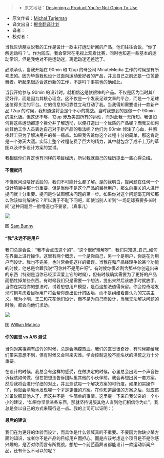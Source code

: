 > * 原文地址：[Designing a Product You’re Not Going To Use](https://medium.com/@michalbaryoseph/designing-a-product-youre-not-going-to-use-7c3d069e84e8#.706sfym6k)
* 原文作者：[Michal Turjeman](https://medium.com/@michalbaryoseph)
* 译文出自：[掘金翻译计划](https://github.com/xitu/gold-miner)
* 译者：
* 校对者：

当我告诉朋友说我的工作是设计一款主打运动新闻的产品，他们往往会说，“你了解运动吗？”。作为回应，我会常常在电视上观看比赛，同时也知道一些基本的运动常识，但是我绝对不是运动迷，离运动迷还差远了。

必须承认，当我开始在 90min 和 12up 的母公司 MinuteMedia 工作的时候是有所考虑的。因为毕竟我也设计过面向运动爱好者的产品，并且自己之前还是一位芭蕾舞者。听起来很适合这份新的工作，不是吗？事实也的确如此。

当我开始参与 90min 的设计时，就相信这是款很棒的产品。不仅是因为当时其广受好评，而是因为其核心理念。这不仅是一个发表足球文章的平台，而是一个足球迷值得关注的平台。它的信息的可靠性立马打动了我。当我得知需要设计一款新产品 12up 的时候，我知道这将会是个不小的挑战。当时我想到的是做一个 90min 的进化版。但这还不够，12up 涉及美国所有的运动，而对此我一无所知。我该如何将这些运动都逐个拆分并了解透彻，以便打造出一个优质的产品呢？而我又如何向其他工作人员表达自己对于新产品的看法呢？他们为 90min 倾注了心血，并彻夜赶工只为了解决用户的某一痛点。如果我告诉你这个过程十分的简单，那这肯定是一个弥天大谎。实际上整个过程花费了巨大的精力，其中就包含了成千上万的草图以及许多设计方案的尝试。

我相信你们肯定也有同样的项目经历，所以我就自己的经历提出一些心得总结。

#### 不懂就问

不懂就问没啥好丢脸的，我们不可能什么都了解。是的我明白，提问题在任何一个设计项目中都十分重要，但是当你不是这个产品的目标用户，那么向相关的人进行提问就十分重要。提问是你试图解决问题的第一步。如果你对这个问题毫无所知那么你该如何解决它？所以勇于不耻下问吧，即使当别人听到“一场足球赛要多长时间”这种问题后一脸懵逼也不要紧。（真事儿）

![](https://cdn-images-1.medium.com/max/1600/1*EmWQVu_aNLk3qPpCPJJ0YA.jpeg)

图 [Sam Bunny](https://dribbble.com/sambunny)

#### “我”永远不是用户

我们总是会说：“我不会点击这个的”，“这个很好理解呀”，我们只知道_自己_如何在界面上进行操作。这里有两个概念，一个是你自己，另一个是用户，你是在为用户而设计。我也不完美，也时常会犯这样的错误。当我在和产品经理争论某个功能的时候，他总是会跟我说“可你并不是用户呀”。有时候你很难割舍那些你创造出来的东西（特别是当你已经深深爱上它的时候），但有时候确实需要为了更好的产品而牺牲掉某些东西。有时候我们只是需要一个想法，提出来然后该放手时就放手。当你在实践你的想法时，试着想想用户模型，是否这想法值得保留。你会惊奇地发现时刻考虑着目标用户将会帮你走出设计的困境，而不是纠结着自认为的完美主义。我为小明、王二和花花他们设计，而不是为自己而设计，当我无法解决问题的时候，都会向他们求助。

![](https://cdn-images-1.medium.com/max/1600/1*-UcyNbvC7CnUXX29iHmyaw.jpeg)

图 [Willian Matiola](https://dribbble.com/willianmatiola)

#### 你的直觉 vs A/B 测试

当你对某事胸有成竹的时候，总是会满腔热血。我们的直觉很奇妙，有时候能给我们带来意想不到，但有时候又会带来灾难。学会控制这股不能名状的洪荒之力十分重要。

在设计的时候，我总会有这样的感受，在做决定的时候，心里总会出现一个声音告诉我该如何做，但在把想法告诉团队里其他的小伙伴前，我会再想出另一套方案。然后我将会进行仔细的对比，并且测试每一个解决方案的可行度。如果如实操作了，你就会清晰地发现哪一个才是更佳的方案。在你知道最佳的方案之后，就应该准备说服其他人了，但这并不是一件简单的事情。这里提一下来自我父亲的一个小小的建议，“如果你坚信某些东西，那就坚持说服其他人直到他们相信你为止”。我总是会以自己的方式来履行这一点。我的上司可以证明：）

#### 最后的建议

我们在为更好的体验而设计，而具体是什么领域真的不重要。不要因为你缺少某方面的知识，或者你不是产品的目标用户而担心。而是应该考虑这个项目是不是你感兴趣的，是否对你而言有所挑战，想想一个前芭蕾舞者都能设计一款运动新闻产品，还有什么不可以的呢？
